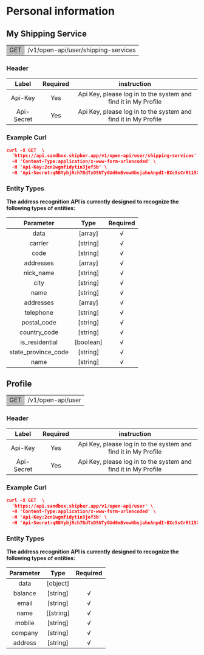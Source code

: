# Personal information

## My Shipping Service

<table><tr><td bgcolor=#bdbdbd>GET</td><td>/v1/open-api/user/shipping-services</td></tr></table>

### Header 

|   Label    | Required |                         instruction                          |
| :--------: | :------: | :----------------------------------------------------------: |
|  Api-Key   |   Yes    | Api Key, please log in to the system and find it in My Profile |
| Api-Secret |   Yes    | Api Key, please log in to the system and find it in My Profile |



### Example Curl

```json
curl -X GET  \
  'https://api.sandbox.shipber.app/v1/open-api/user/shipping-services' \
  -H 'Content-Type:application/x-www-form-urlencoded' \
  -H 'Api-Key:2cn1wgmfidytin3jef3b' \
  -H 'Api-Secret:qRBYybjRch7BdTxO5NTyGUd6mBvowNbsjahnAnpdI-BXc5sCrRt15XGr-hc9oY7C'
```

### Entity Types

**The address recognition API is currently designed to recognize the following types of entities:**

|      Parameter      |   Type    | Required |
| :-----------------: | :-------: | :------: |
|        data         |  [array]  |    √     |
|       carrier       | [string]  |    √     |
|        code         | [string]  |    √     |
|      addresses      |  [array]  |    √     |
|      nick_name      | [string]  |    √     |
|        city         | [string]  |    √     |
|        name         | [string]  |    √     |
|      addresses      |  [array]  |    √     |
|      telephone      | [string]  |    √     |
|     postal_code     | [string]  |    √     |
|    country_code     | [string]  |    √     |
|   is_residential    | [boolean] |    √     |
| state_province_code | [string]  |    √     |
|        name         | [string]  |    √     |




## Profile

<table><tr><td bgcolor=#bdbdbd>GET</td><td>/v1/open-api/user</td></tr></table>

### Header 

|   Label    | Required |                         instruction                          |
| :--------: | :------: | :----------------------------------------------------------: |
|  Api-Key   |   Yes    | Api Key, please log in to the system and find it in My Profile |
| Api-Secret |   Yes    | Api Key, please log in to the system and find it in My Profile |


### Example Curl

```json
curl -X GET  \
  'https://api.sandbox.shipber.app/v1/open-api/user' \
  -H 'Content-Type:application/x-www-form-urlencoded' \
  -H 'Api-Key:2cn1wgmfidytin3jef3b' \
  -H 'Api-Secret:qRBYybjRch7BdTxO5NTyGUd6mBvowNbsjahnAnpdI-BXc5sCrRt15XGr-hc9oY7C'
```

### Entity Types

**The address recognition API is currently designed to recognize the following types of entities:**

| Parameter |   Type    | Required |
| :-------: | :-------: | :------: |
|   data    | [object]  |          |
|  balance  | [string]  |    √     |
|   email   | [string]  |    √     |
|   name    | [[string] |    √     |
|  mobile   | [string]  |    √     |
|  company  | [string]  |    √     |
|  address  | [string]  |    √     |
